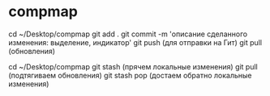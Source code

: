 # compmap
cd ~/Desktop/compmap
git add . 
git commit -m 'описание сделанного изменения: выделение, индикатор'
git push (для отправки на Гит)
git pull (обновления)

cd ~/Desktop/compmap
git stash (прячем локальные изменения)
git pull (подтягиваем обновления)
git stash pop (достаем обратно локальные изменения)